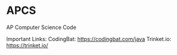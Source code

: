 # APCS
AP Computer Science Code

Important Links:
CodingBat: https://codingbat.com/java
Trinket.io: https://trinket.io/
